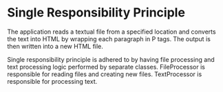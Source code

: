 # Single Responsibility Principle

The application reads a textual file from a specified location and converts the text into HTML by wrapping each paragraph in P tags. The output is then written into a new HTML file.

Single responsibility principle is adhered to by having file processing and text processing logic performed by separate classes. FileProcessor is responsible for reading files and creating new files. TextProcessor is responsible for processing text.
